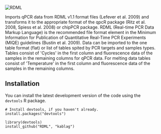 ![RDML](https://github.com/kablag/RDML/blob/master/inst/RDML_gui/www/RDML_logo.png)


Imports qPCR data from RDML v1.1 format files (Lefever et al. 2009) and 
transforms it to the appropriate format of the qpcR package (Ritz et al. 2008, 
Spiess et al. 2008) or chipPCR package. RDML (Real-time PCR Data Markup 
Language) is the recommended file format element in the Minimum Information for 
Publication of Quantitative Real-Time PCR Experiments (MIQE) guidelines (Bustin 
et al. 2009). Data can be imported to the one table format (flat) or list of 
tables spited by PCR targets and samples types. Tables consist of 'Cycles' in 
the first column and fluorescence data of the samples in the remaining columns 
for qPCR data. For melting data tables consist of 'Temperature' in the first 
column and fluorescence data of the samples in the remaining columns.

Installation
------------

You can install the latest development version of the code using the `devtools` R package.

```
# Install devtools, if you haven't already.
install.packages("devtools")

library(devtools)
install_github("RDML", "kablag")
```

